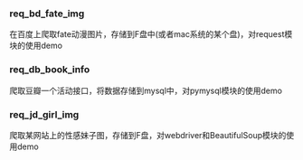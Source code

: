 ### req_bd_fate_img
在百度上爬取fate动漫图片，存储到F盘中(或者mac系统的某个盘)，对request模块的使用demo

### req_db_book_info
爬取豆瓣一个活动接口，将数据存储到mysql中，对pymysql模块的使用demo

### req_jd_girl_img
爬取某网站上的性感妹子图，存储到F盘，对webdriver和BeautifulSoup模块的使用demo